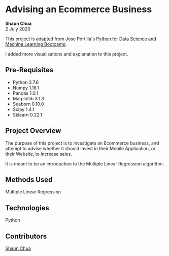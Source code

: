 # Advising an Ecommerce Business
**Shaun Chua**
<br>2 July 2020


This project is adapted from Jose Portilla's <a href='https://www.udemy.com/course/python-for-data-science-and-machine-learning-bootcamp/'> Python for Data Science and Machine Learning Bootcamp</a>.

I added more visualisations and explanation to this project.

## Pre-Requisites
* Python 3.7.6
* Numpy 1.18.1
* Pandas 1.0.1
* Matplotlib 3.1.3
* Seaborn 0.10.0
* Scipy 1.4.1
* Sklearn 0.22.1

## Project Overview
The purpose of this project is to investigate an Ecommerce business, and attempt to advise whether it should invest in their Mobile Application, or their Website, to increase sales.

It is meant to be an introduction to the Multiple Linear Regression algorithm.



## Methods Used
Multiple Linear Regression

## Technologies
Python

## Contributors
[Shaun Chua](https://github.com/shaunchua94)
